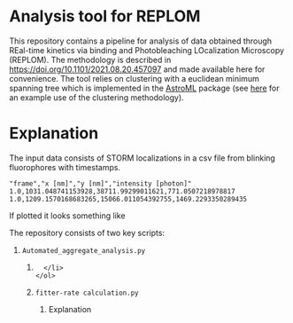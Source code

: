 # Analysis tool for REPLOM

This repository contains a pipeline for analysis of data obtained through REal-time kinetics via binding and Photobleaching LOcalization Microscopy (REPLOM). 
The methodology is described in https://doi.org/10.1101/2021.08.20.457097 and made available here for convenience.
The tool relies on clustering with a euclidean minimum spanning tree which is implemented in the [AstroML](https://www.astroml.org/index.html) package (see [here](https://www.astroml.org/book_figures/chapter6/fig_great_wall_MST.html) for an example use of the clustering methodology). 

# Explanation
The input data consists of STORM localizations in a csv file from blinking fluorophores with timestamps. 

    "frame","x [nm]","y [nm]","intensity [photon]"
    1.0,1031.048741153928,38711.99299011621,771.0507218978817
    1.0,1209.1570168683265,15066.011054392755,1469.2293350289435

If plotted it looks something like 


The repository consists of two key scripts:

<ol>
  <li>
    <code>Automated_aggregate_analysis.py</code> 
  </li>
    <ol>
      <li>
        
      </li>
    </ol>
  </li>
  <li>
  <code>fitter-rate calculation.py</code>
  
</li>
    <ol>
        <li>Explanation</li>
      </ol>
</ol>
